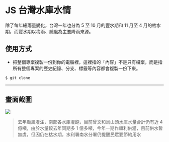 # JS 台灣水庫水情

除了每年總雨量變化，台灣一年也分為 5 至 10 月的豐水期和 11 月至 4 月的枯水期，而豐水期以梅雨、颱風為主要降雨來源。

## 使用方式
- 把整個專案複製一份到你的電腦裡，這裡指的「內容」不是只有檔案，而是指所有整個專案的歷史紀錄、分支、標籤等內容都會複製一份下來。
```sh
$ git clone
```

----

## 畫面截圖
![](https://i.imgur.com/6SQwyDA.png)
> 去年颱風灌注，南部各水庫灌飽，目前曾文和烏山頭水庫水量合計仍有近 4 億噸，由於水量較去年同期多 1 億多噸，今年一期作順利供灌，目前供水暫無虞，但因仍在枯水期，水利署南水分署仍提醒民眾要節約用水
